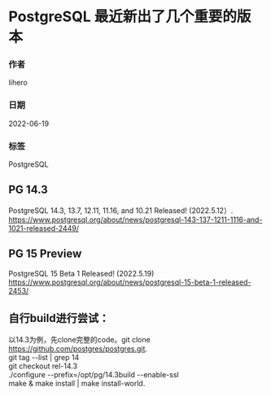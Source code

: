 # PostgreSQL 最近新出了几个重要的版本

### 作者

Iihero

### 日期

2022-06-19

### 标签

PostgreSQL

## PG 14.3

PostgreSQL 14.3, 13.7, 12.11, 11.16, and 10.21 Released!  (2022.5.12）.     
 https://www.postgresql.org/about/news/postgresql-143-137-1211-1116-and-1021-released-2449/ 

## PG 15 Preview

PostgreSQL 15 Beta 1 Released! (2022.5.19)    
https://www.postgresql.org/about/news/postgresql-15-beta-1-released-2453/

## 自行build进行尝试：

以14.3为例，先clone完整的code。git clone https://github.com/postgres/postgres.git.   
git tag --list | grep 14   
git checkout rel-14.3   
./configure --prefix=/opt/pg/14.3build --enable-ssl  
make & make install | make install-world. 